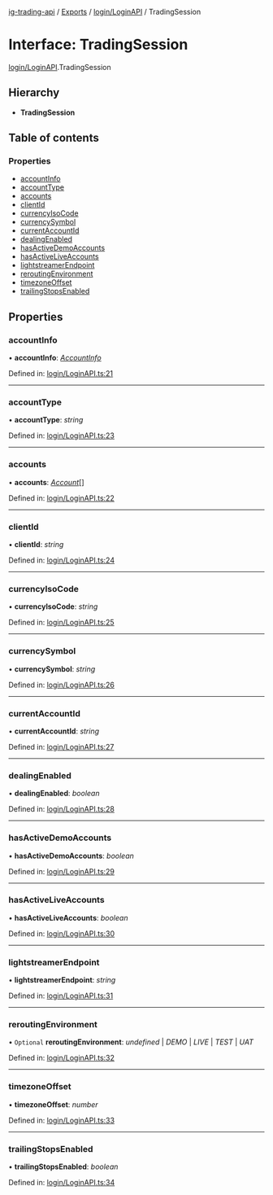 [ig-trading-api](../README.md) / [Exports](../modules.md) / [login/LoginAPI](../modules/login_loginapi.md) / TradingSession

# Interface: TradingSession

[login/LoginAPI](../modules/login_loginapi.md).TradingSession

## Hierarchy

- **TradingSession**

## Table of contents

### Properties

- [accountInfo](login_loginapi.tradingsession.md#accountinfo)
- [accountType](login_loginapi.tradingsession.md#accounttype)
- [accounts](login_loginapi.tradingsession.md#accounts)
- [clientId](login_loginapi.tradingsession.md#clientid)
- [currencyIsoCode](login_loginapi.tradingsession.md#currencyisocode)
- [currencySymbol](login_loginapi.tradingsession.md#currencysymbol)
- [currentAccountId](login_loginapi.tradingsession.md#currentaccountid)
- [dealingEnabled](login_loginapi.tradingsession.md#dealingenabled)
- [hasActiveDemoAccounts](login_loginapi.tradingsession.md#hasactivedemoaccounts)
- [hasActiveLiveAccounts](login_loginapi.tradingsession.md#hasactiveliveaccounts)
- [lightstreamerEndpoint](login_loginapi.tradingsession.md#lightstreamerendpoint)
- [reroutingEnvironment](login_loginapi.tradingsession.md#reroutingenvironment)
- [timezoneOffset](login_loginapi.tradingsession.md#timezoneoffset)
- [trailingStopsEnabled](login_loginapi.tradingsession.md#trailingstopsenabled)

## Properties

### accountInfo

• **accountInfo**: [_AccountInfo_](login_loginapi.accountinfo.md)

Defined in: [login/LoginAPI.ts:21](https://github.com/bennycode/ig-trading-api/blob/b3c6a4e/src/login/LoginAPI.ts#L21)

---

### accountType

• **accountType**: _string_

Defined in: [login/LoginAPI.ts:23](https://github.com/bennycode/ig-trading-api/blob/b3c6a4e/src/login/LoginAPI.ts#L23)

---

### accounts

• **accounts**: [_Account_](login_loginapi.account.md)[]

Defined in: [login/LoginAPI.ts:22](https://github.com/bennycode/ig-trading-api/blob/b3c6a4e/src/login/LoginAPI.ts#L22)

---

### clientId

• **clientId**: _string_

Defined in: [login/LoginAPI.ts:24](https://github.com/bennycode/ig-trading-api/blob/b3c6a4e/src/login/LoginAPI.ts#L24)

---

### currencyIsoCode

• **currencyIsoCode**: _string_

Defined in: [login/LoginAPI.ts:25](https://github.com/bennycode/ig-trading-api/blob/b3c6a4e/src/login/LoginAPI.ts#L25)

---

### currencySymbol

• **currencySymbol**: _string_

Defined in: [login/LoginAPI.ts:26](https://github.com/bennycode/ig-trading-api/blob/b3c6a4e/src/login/LoginAPI.ts#L26)

---

### currentAccountId

• **currentAccountId**: _string_

Defined in: [login/LoginAPI.ts:27](https://github.com/bennycode/ig-trading-api/blob/b3c6a4e/src/login/LoginAPI.ts#L27)

---

### dealingEnabled

• **dealingEnabled**: _boolean_

Defined in: [login/LoginAPI.ts:28](https://github.com/bennycode/ig-trading-api/blob/b3c6a4e/src/login/LoginAPI.ts#L28)

---

### hasActiveDemoAccounts

• **hasActiveDemoAccounts**: _boolean_

Defined in: [login/LoginAPI.ts:29](https://github.com/bennycode/ig-trading-api/blob/b3c6a4e/src/login/LoginAPI.ts#L29)

---

### hasActiveLiveAccounts

• **hasActiveLiveAccounts**: _boolean_

Defined in: [login/LoginAPI.ts:30](https://github.com/bennycode/ig-trading-api/blob/b3c6a4e/src/login/LoginAPI.ts#L30)

---

### lightstreamerEndpoint

• **lightstreamerEndpoint**: _string_

Defined in: [login/LoginAPI.ts:31](https://github.com/bennycode/ig-trading-api/blob/b3c6a4e/src/login/LoginAPI.ts#L31)

---

### reroutingEnvironment

• `Optional` **reroutingEnvironment**: _undefined_ | _DEMO_ | _LIVE_ | _TEST_ | _UAT_

Defined in: [login/LoginAPI.ts:32](https://github.com/bennycode/ig-trading-api/blob/b3c6a4e/src/login/LoginAPI.ts#L32)

---

### timezoneOffset

• **timezoneOffset**: _number_

Defined in: [login/LoginAPI.ts:33](https://github.com/bennycode/ig-trading-api/blob/b3c6a4e/src/login/LoginAPI.ts#L33)

---

### trailingStopsEnabled

• **trailingStopsEnabled**: _boolean_

Defined in: [login/LoginAPI.ts:34](https://github.com/bennycode/ig-trading-api/blob/b3c6a4e/src/login/LoginAPI.ts#L34)
